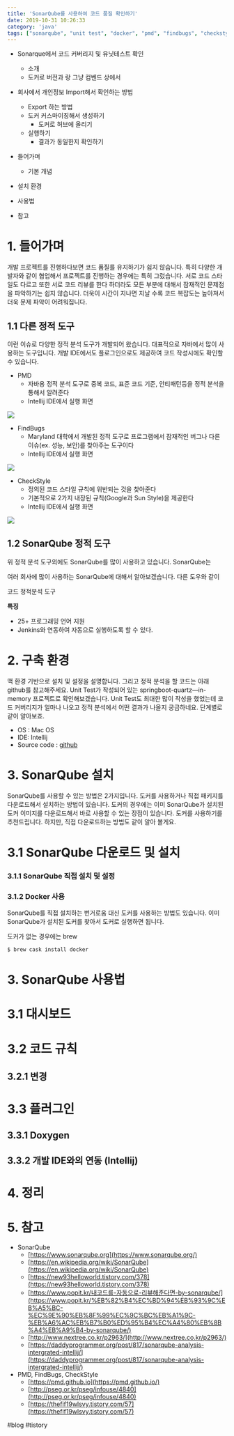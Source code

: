 ```yaml
---
title: 'SonarQube를 사용하여 코드 품질 확인하기'
date: 2019-10-31 10:26:33
category: 'java'
tags: ["sonarqube", "unit test", "docker", "pmd", "findbugs", "checkstyle", "코드풀질", "도커"]
---
```


* Sonarque에서 코드 커버리지 및 유닛테스트 확인
	* 소개
	* 도커로 버전과 랑 그냥 컴벤드 상에서
* 회사에서 개인정보 Import해서 확인하는 방법
	* Export 하는 방법
	* 도커 커스마이징해서 생성하기
		* 도커로 허브에 올리기
	* 실행하기
		* 결과가 동일한지 확인하기

* 들어가며
	* 기본 개념
* 설치 환경
* 사용법
* 참고

# 1. 들어가며

개발 프로젝트를 진행하다보면 코드 품질를 유지하기가 쉽지 않습니다. 특히 다양한 개발자와 같이 협업해서 프로젝트를 진행하는 경우에는 특히 그렀습니다. 서로 코드 스타일도 다르고 또한 서로 코드 리뷰를 한다 하더라도 모든 부분에 대해서 잠재적인 문제점을 파악하기는 쉽지 않습니다. 더욱이 시간이 지나면 지날 수록 코드 복잡도는 높아져서 더욱 문제 파악이 어려워집니다.

## 1.1 다른 정적 도구

이런 이슈로 다양한 정적 분석 도구가 개발되어 왔습니다. 대표적으로 자바에서 많이 사용하는 도구입니다. 개발 IDE에서도 플로그인으로도 제공하여 코드 작성시에도 확인할 수 있습니다.

* PMD
	* 자바용 정적 분석 도구로 중복 코드, 표준 코드 기준, 안티패턴등을 정적 분석을 통해서 알려준다
	* Intellij IDE에서 실행 화면

![](images/20191031/image_2.png)

* FindBugs
	* Maryland 대학에서 개발된 정적 도구로 프로그램에서 잠재적인 버그나 다른 이슈(ex. 성능, 보안)를 찾아주는 도구이다
	* Intellij IDE에서 실행 화면

![](images/20191031/image_3.png)

* CheckStyle
	* 정의된 코드 스타일 규칙에 위반되는 것을 찾아준다
	* 기본적으로 2가지 내장된 규칙(Google과 Sun Style)을 제공한다
	* Intellij IDE에서 실행 화면

![](images/20191031/image_1.png)

## 1.2 SonarQube 정적 도구

위 정적 분석 도구외에도 SonarQube를 많이 사용하고 있습니다. SonarQube는

여러 회사에 많이 사용하는 SonarQube에 대해서 알아보겠습니다. 다른 도우와 같이

코드 정적분석
도구

**특징**
* 25+ 프로그래밍 언어 지원
* Jenkins와 연동하여 자동으로 실행하도록 할 수 있다.

# 2. 구축 환경

맥 환경 기반으로 설치 및 설정을 설명합니다. 그리고 정적 분석을 할 코드는 아래 github를 참고해주세요. Unit Test가 작성되어 있는 springboot-quartz—in-memory 프로젝트로 확인해보겠습니다. Unit Test도 최대한 많이 작성을 했었는데 코드 커버리지가 얼마나 나오고 정적 분석에서 어떤 결과가 나올지 궁금하네요. 단계별로 같이 알아보죠.

* OS : Mac OS
* IDE: Intellij
* Source code : [github](https://github.com/kenshin579/tutorials-java/tree/master/springboot-quartz-in-memory)

# 3. SonarQube 설치

SonarQube를 사용할 수 있는 방법은 2가지입니다. 도커를 사용하거나 직접 패키지를 다운로드해서 설치하는 방법이 있습니다. 도커의 경우에는 이미 SonarQube가 설치된 도커 이미지를 다운로드해서 바로 사용할 수 있는 장점이 있습니다. 도커를 사용하기를 추천드립니다. 하지만, 직접 다운로드하는 방법도 같이 알아 볼게요.

# 3.1 SonarQube 다운로드 및 설치

### 3.1.1 SonarQube 직접 설치 및 설정

### 3.1.2 Docker 사용

SonarQube를 직접 설치하는 번거로움 대신 도커를 사용하는 방법도 있습니다. 이미 SonarQube가 설치된 도커를 찾아서 도커로 실행하면 됩니다.

도커가 없는 경우에는 brew
```bash
$ brew cask install docker
```

# 3. SonarQube 사용법

# 3.1 대시보드
# 3.2 코드 규칙
## 3.2.1 변경
# 3.3 플러그인
## 3.3.1 Doxygen
## 3.3.2 개발 IDE와의 연동 (Intellij)

# 4. 정리

# 5. 참고

* SonarQube
	* [https://www.sonarqube.org](https://www.sonarqube.org/)
	* [https://en.wikipedia.org/wiki/SonarQube](https://en.wikipedia.org/wiki/SonarQube)
	* [https://new93helloworld.tistory.com/378](https://new93helloworld.tistory.com/378)
	* [https://www.popit.kr/내코드를-자동으로-리뷰해준다면-by-sonarqube/](https://www.popit.kr/%EB%82%B4%EC%BD%94%EB%93%9C%EB%A5%BC-%EC%9E%90%EB%8F%99%EC%9C%BC%EB%A1%9C-%EB%A6%AC%EB%B7%B0%ED%95%B4%EC%A4%80%EB%8B%A4%EB%A9%B4-by-sonarqube/)
	* [http://www.nextree.co.kr/p2963/](http://www.nextree.co.kr/p2963/)
	* [https://daddyprogrammer.org/post/817/sonarqube-analysis-intergrated-intellij/](https://daddyprogrammer.org/post/817/sonarqube-analysis-intergrated-intellij/)
* PMD, FindBugs, CheckStyle
	* [https://pmd.github.io](https://pmd.github.io/)
	* [http://pseg.or.kr/pseg/infouse/4840](http://pseg.or.kr/pseg/infouse/4840)
	* [https://thefif19wlsvy.tistory.com/57](https://thefif19wlsvy.tistory.com/57)

#blog #tistory
